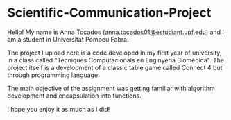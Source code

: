 # Scientific-Communication-Project

Hello! My name is Anna Tocados (anna.tocados01@estudiant.upf.edu) and I am a student in Universitat Pompeu Fabra. 

The project I upload here is a code developed in my first year of university, in a class called "Tècniques Computacionals en Enginyeria Biomèdica". 
The project itself is a development of a classic table game called Connect 4 but through programming language. 

The main objective of the assignment was getting familiar with algorithm development and encapsulation into functions. 

I hope you enjoy it as much as I did!
